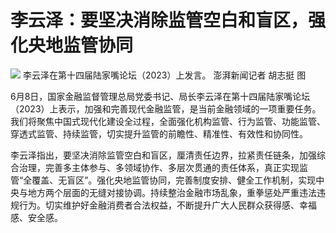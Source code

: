 

# 李云泽：要坚决消除监管空白和盲区，强化央地监管协同

![](https://inews.gtimg.com/om_bt/OQHszNaU1tt8ZSVg51YM-Q8NngQTd27XUyxGrhowIY8BsAA/1000)
李云泽在第十四届陆家嘴论坛（2023）上发言。 澎湃新闻记者 胡志挺 图

6月8日，国家金融监督管理总局党委书记、局长李云泽在第十四届陆家嘴论坛（2023）上表示，加强和完善现代金融监管，是当前金融领域的一项重要任务。我们将聚焦中国式现代化建设全过程，全面强化机构监管、行为监管、功能监管、穿透式监管、持续监管，切实提升监管的前瞻性、精准性、有效性和协同性。

李云泽指出，要坚决消除监管空白和盲区，厘清责任边界，拉紧责任链条，加强综合治理，完善多主体参与、多领域协作、多层次贯通的责任体系，真正实现监管“全覆盖、无盲区”。强化央地监管协同，完善制度安排、健全工作机制，实现中央与地方两个层面的无缝对接协调。持续整治金融市场乱象，重拳惩处严重违法违规行为。切实维护好金融消费者合法权益，不断提升广大人民群众获得感、幸福感、安全感。

